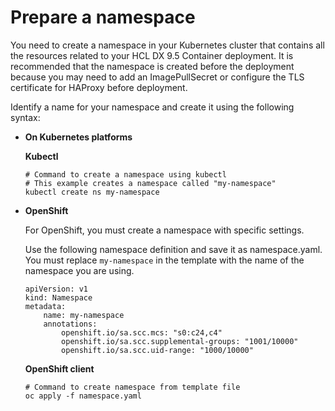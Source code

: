 # Prepare a namespace

You need to create a namespace in your Kubernetes cluster that contains all the resources related to your HCL DX 9.5 Container deployment. It is recommended that the namespace is created before the deployment because you may need to add an ImagePullSecret or configure the TLS certificate for HAProxy before deployment.

Identify a name for your namespace and create it using the following syntax:

-   **On Kubernetes platforms**

    **Kubectl**

    ```
    # Command to create a namespace using kubectl
    # This example creates a namespace called "my-namespace"
    kubectl create ns my-namespace
    ```

-   **OpenShift**

    For OpenShift, you must create a namespace with specific settings.

    Use the following namespace definition and save it as namespace.yaml. You must replace `my-namespace` in the template with the name of the namespace you are using.

    ```
    apiVersion: v1
    kind: Namespace
    metadata:
        name: my-namespace
        annotations:
            openshift.io/sa.scc.mcs: "s0:c24,c4"
            openshift.io/sa.scc.supplemental-groups: "1001/10000"
            openshift.io/sa.scc.uid-range: "1000/10000"
    ```

    **OpenShift client**

    ```
    # Command to create namespace from template file
    oc apply -f namespace.yaml
    ```

